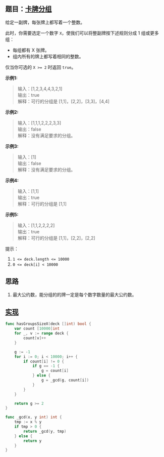## 题目：[卡牌分组](https://leetcode-cn.com/problems/x-of-a-kind-in-a-deck-of-cards/)

给定一副牌，每张牌上都写着一个整数。

此时，你需要选定一个数字 `X`，使我们可以将整副牌按下述规则分成 1 组或更多组：

* 每组都有 X 张牌。
* 组内所有的牌上都写着相同的整数。

仅当你可选的 `X >= 2` 时返回 `true`。

**示例1:**
>输入：[1,2,3,4,4,3,2,1]  
>输出：true  
>解释：可行的分组是 [1,1]，[2,2]，[3,3]，[4,4]  

**示例2:**
>输入：[1,1,1,2,2,2,3,3]  
>输出：false  
>解释：没有满足要求的分组。  

**示例3:**
>输入：[1]  
>输出：false  
>解释：没有满足要求的分组。  

**示例4:**
>输入：[1,1]  
>输出：true  
>解释：可行的分组是 [1,1]

**示例5:**
>输入：[1,1,2,2,2,2]  
>输出：true  
>解释：可行的分组是 [1,1]，[2,2]，[2,2]

提示：
1. `1 <= deck.length <= 10000`
2. `0 <= deck[i] < 10000`

## 思路
1. 最大公约数，能分组的的牌一定是每个数字数量的最大公约数。

## [实现](https://github.com/mzmuer/leetcode/blob/master/question914/answer_test.go)
```go
func hasGroupsSizeX(deck []int) bool {
	var count [10000]int
	for _, v := range deck {
		count[v]++
	}

	g := -1
	for i := 0; i < 10000; i++ {
		if count[i] != 0 {
			if g == -1 {
				g = count[i]
			} else {
				g = _gcd(g, count[i])
			}
		}
	}

	return g >= 2
}

func _gcd(x, y int) int {
	tmp := x % y
	if tmp > 0 {
		return _gcd(y, tmp)
	} else {
		return y
	}
}
```